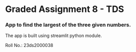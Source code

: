 # Graded Assignment 8 - TDS

### App to find the largest of the three given numbers.

The app is built using streamlit python module.

Roll No.: 23ds2000038


